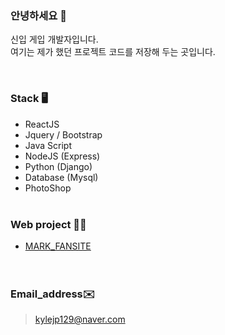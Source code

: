 ### 안녕하세요 👋 

신입 게입 개발자입니다.<br>
여기는 제가 했던 프로젝트 코드를 저장해 두는 곳입니다. <br>

<br>

### Stack 🖥

- ReactJS
- Jquery / Bootstrap
- Java Script
- NodeJS (Express)
- Python (Django)
- Database (Mysql)
- PhotoShop
<br><br>
### Web project 👩‍💻

* [MARK_FANSITE](http://nctmarklee.pythonanywhere.com/index/)  
<br><br>
### Email_address✉️

>kylejp129@naver.com
